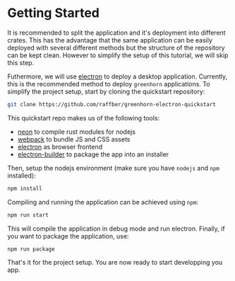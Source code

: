 # Getting Started

It is recommended to split the application and it's deployment into different crates.
This has the advantage that the same application can be easily deployed with several different methods but the 
structure of the repository can be kept clean.
However to simplify the setup of this tutorial, we will skip this step.

Futhermore, we will use [electron](https://www.electronjs.org/) to deploy a desktop application.
Currently, this is the recommended method to deploy `greenhorn` applications.
To simplify the project setup, start by cloning the quickstart repository:

```bash
git clone https://github.com/raffber/greenhorn-electron-quickstart
```

This quickstart repo makes us of the following tools:
 * [neon](https://neon-bindings.com/) to compile rust modules for nodejs
 * [webpack](https://webpack.js.org/) to bundle JS and CSS assets
 * [electron](https://www.electronjs.org/) as browser frontend
 * [electron-builder](https://github.com/electron-userland/electron-builder) to package the app into an installer

Then, setup the nodejs environment (make sure you have `nodejs` and `npm` installed):

```bash
npm install
```

Compiling and running the application can be achieved using `npm`:

```bash
npm run start
```

This will compile the application in debug mode and run electron.
Finally, if you want to package the application, use:

```bash
npm run package
```

That's it for the project setup. You are now ready to start developping you app.
